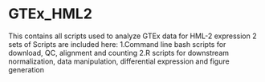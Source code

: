 # GTEx_HML2
This contains all scripts used to analyze GTEx data for HML-2 expression
2 sets of Scripts are included here:
  1.Command line bash scripts for download, QC, alignment and counting
  2.R scripts for downstream normalization, data manipulation, differential expression and figure generation


